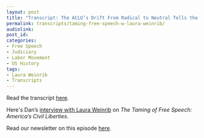 ```yaml
---
layout: post
title: "Transcript: The ACLU’s Drift From Radical to Neutral Tells the Story of Modern American Liberalism (w/ Laura Weinrib)"
permalink: transcripts/taming-free-speech-w-laura-weinrib/
audiolink: 
post_id:
categories:
- Free Speech 
- Judiciary 
- Labor Movement 
- US History
tags: 
- Laura Weinrib
- Transcripts
---
```


Read the transcript [here](https://jacobin.com/2022/11/laura-weinrib-interview-taming-of-free-speech-aclu-liberalism-labor-iww).

Here's Dan’s [interview with Laura Weinrib](https://thedigradio.com/podcast/taming-free-speech-w-laura-weinrib) on *The Taming of Free Speech: America’s Civil Liberties*.

Read our newsletter on this episode [here](https://thedigradio.com/newsletter42).
